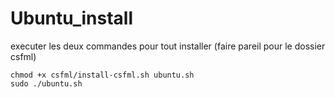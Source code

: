 # Ubuntu_install

executer les deux commandes pour tout installer (faire pareil pour le dossier csfml)

```
chmod +x csfml/install-csfml.sh ubuntu.sh
sudo ./ubuntu.sh
```
